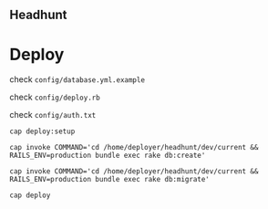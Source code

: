 Headhunt
--------

Deploy
======

check `config/database.yml.example`

check `config/deploy.rb`

check `config/auth.txt`

`cap deploy:setup`

`cap invoke COMMAND='cd /home/deployer/headhunt/dev/current && RAILS_ENV=production bundle exec rake db:create'`

`cap invoke COMMAND='cd /home/deployer/headhunt/dev/current && RAILS_ENV=production bundle exec rake db:migrate'`

`cap deploy`